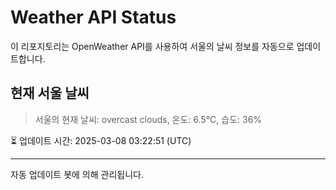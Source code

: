 
# Weather API Status

이 리포지토리는 OpenWeather API를 사용하여 서울의 날씨 정보를 자동으로 업데이트합니다.

## 현재 서울 날씨
> 서울의 현재 날씨: overcast clouds, 온도: 6.5°C, 습도: 36%

⏳ 업데이트 시간: 2025-03-08 03:22:51 (UTC)

---
자동 업데이트 봇에 의해 관리됩니다.
